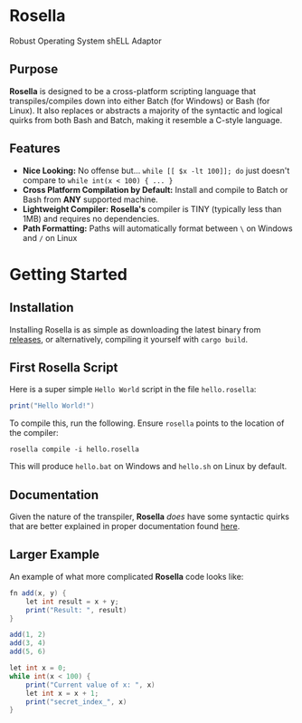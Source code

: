 # Rosella
Robust Operating System shELL Adaptor

## Purpose
**Rosella** is designed to be a cross-platform scripting language that transpiles/compiles down into either Batch (for Windows) or Bash (for Linux). It also replaces or abstracts a majority of the syntactic and logical quirks from both Bash and Batch, making it resemble a C-style language.

## Features
- **Nice Looking:** No offense but... `while [[ $x -lt 100]]; do` just doesn't compare to `while int(x < 100) { ... }`
- **Cross Platform Compilation by Default:** Install and compile to Batch or Bash from **ANY** supported machine.
- **Lightweight Compiler:** **Rosella's** compiler is TINY (typically less than 1MB) and requires no dependencies.
- **Path Formatting:** Paths will automatically format between `\` on Windows and `/` on Linux

# Getting Started
## Installation
Installing Rosella is as simple as downloading the latest binary from [releases](https://github.com/eande171/rosella/releases), or alternatively, compiling it yourself with `cargo build`.

## First Rosella Script
Here is a super simple `Hello World` script in the file `hello.rosella`:
```csharp
print("Hello World!")
```

To compile this, run the following. Ensure `rosella` points to the location of the compiler: 
```batch
rosella compile -i hello.rosella
```
This will produce `hello.bat` on Windows and `hello.sh` on Linux by default. 

## Documentation
Given the nature of the transpiler, **Rosella** *does* have some syntactic quirks that are better explained in proper documentation found [here](https://github.com/eande171/rosella/wiki).

## Larger Example
An example of what more complicated **Rosella** code looks like:
```csharp
fn add(x, y) {
    let int result = x + y;
    print("Result: ", result)
}

add(1, 2)
add(3, 4)
add(5, 6)

let int x = 0;
while int(x < 100) {
    print("Current value of x: ", x)
    let int x = x + 1;
    print("secret_index_", x)
}
```

